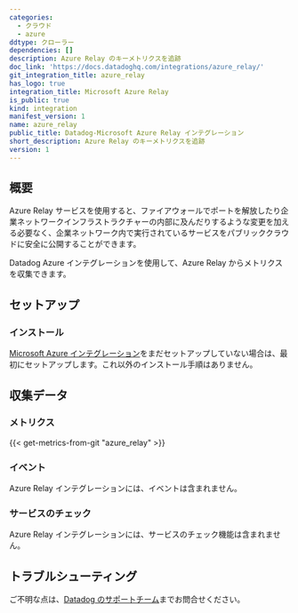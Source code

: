 ```yaml
---
categories:
  - クラウド
  - azure
ddtype: クローラー
dependencies: []
description: Azure Relay のキーメトリクスを追跡
doc_link: 'https://docs.datadoghq.com/integrations/azure_relay/'
git_integration_title: azure_relay
has_logo: true
integration_title: Microsoft Azure Relay
is_public: true
kind: integration
manifest_version: 1
name: azure_relay
public_title: Datadog-Microsoft Azure Relay インテグレーション
short_description: Azure Relay のキーメトリクスを追跡
version: 1
---
```

## 概要

Azure Relay サービスを使用すると、ファイアウォールでポートを解放したり企業ネットワークインフラストラクチャーの内部に及んだりするような変更を加える必要なく、企業ネットワーク内で実行されているサービスをパブリッククラウドに安全に公開することができます。

Datadog Azure インテグレーションを使用して、Azure Relay からメトリクスを収集できます。

## セットアップ
### インストール

[Microsoft Azure インテグレーション][1]をまだセットアップしていない場合は、最初にセットアップします。これ以外のインストール手順はありません。

## 収集データ
### メトリクス
{{< get-metrics-from-git "azure_relay" >}}


### イベント
Azure Relay インテグレーションには、イベントは含まれません。

### サービスのチェック
Azure Relay インテグレーションには、サービスのチェック機能は含まれません。

## トラブルシューティング
ご不明な点は、[Datadog のサポートチーム][3]までお問合せください。

[1]: https://docs.datadoghq.com/ja/integrations/azure/
[2]: https://github.com/DataDog/dogweb/blob/prod/integration/azure_relay/azure_relay_metadata.csv
[3]: https://docs.datadoghq.com/ja/help/


